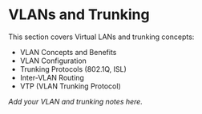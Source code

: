 # VLANs and Trunking

This section covers Virtual LANs and trunking concepts:

- VLAN Concepts and Benefits
- VLAN Configuration
- Trunking Protocols (802.1Q, ISL)
- Inter-VLAN Routing
- VTP (VLAN Trunking Protocol)

*Add your VLAN and trunking notes here.*
